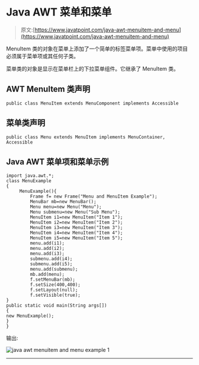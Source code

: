 # Java AWT 菜单和菜单

> 原文:[https://www.javatpoint.com/java-awt-menuitem-and-menu](https://www.javatpoint.com/java-awt-menuitem-and-menu)

MenuItem 类的对象在菜单上添加了一个简单的标签菜单项。菜单中使用的项目必须属于菜单项或其任何子类。

菜单类的对象是显示在菜单栏上的下拉菜单组件。它继承了 MenuItem 类。

## AWT MenuItem 类声明

```
public class MenuItem extends MenuComponent implements Accessible

```

## 菜单类声明

```
public class Menu extends MenuItem implements MenuContainer, Accessible

```

## Java AWT 菜单项和菜单示例

```
import java.awt.*;
class MenuExample
{
	 MenuExample(){
         Frame f= new Frame("Menu and MenuItem Example");
         MenuBar mb=new MenuBar();
         Menu menu=new Menu("Menu");
         Menu submenu=new Menu("Sub Menu");
         MenuItem i1=new MenuItem("Item 1");
         MenuItem i2=new MenuItem("Item 2");
         MenuItem i3=new MenuItem("Item 3");
         MenuItem i4=new MenuItem("Item 4");
         MenuItem i5=new MenuItem("Item 5");
         menu.add(i1);
         menu.add(i2);
         menu.add(i3);
         submenu.add(i4);
         submenu.add(i5);
         menu.add(submenu);
         mb.add(menu);
         f.setMenuBar(mb);
         f.setSize(400,400);
         f.setLayout(null);
         f.setVisible(true);
}
public static void main(String args[])
{
new MenuExample();
}
}

```

输出:

![java awt menuitem and menu example 1](../Images/1e589a9fc2d7c52df321cf4a2f6737b5.png)

* * *